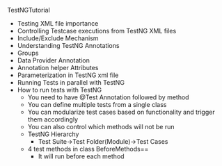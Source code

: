 TestNGTutorial
- Testing XML file importance
- Controlling Testcase executions from TestNG XML files
- Include/Exclude Mechanism
- Understanding TestNG Annotations
- Groups
- Data Provider Annotation
- Annotation helper Attributes
- Parameterization in TestNG xml file
- Running Tests in parallel with TestNG
- How to run tests with TestNG
	- You need to have @Test Annotation followed by method
	- You can define multiple tests from a single class
	- You can modularize test cases based on functionality and trigger them accordingly
	- You can also control which methods will not be run
	- TestNG Hierarchy
		- Test Suite->Test Folder(Module)->Test Cases
	- 4 test methods in class BeforeMethods==
		- It will run before each method 
